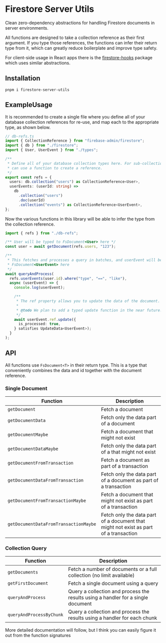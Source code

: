 # Firestore Server Utils

Clean zero-dependency abstractions for handling Firestore documents in server
environments.

All functions are designed to take a collection reference as their first
argument. If you type those references, the functions can infer their return
type from it, which can greatly reduce boilerplate and improve type safety.

For client-side usage in React apps there is the
[firestore-hooks](https://github.com/0x80/firestore-hooks) package which uses
similar abstractions.

## Installation

`pnpm i firestore-server-utils`

## ExampleUsage

It is recommended to create a single file where you define all of your database
collection references for re-use, and map each to the appropriate type, as shown
below.

```ts
// db-refs.ts
import { CollectionReference } from "firebase-admin/firestore";
import { db } from "./firestore";
import { User, UserEvent } from "./types";

/**
 * Define all of your database collection types here. For sub-collections you
 * can use a function to create a reference.
 */
export const refs = {
  users: db.collection("users") as CollectionReference<User>,
  userEvents: (userId: string) =>
    db
      .collection("users")
      .doc(userId)
      .collection("events") as CollectionReference<UserEvent>,
};
```

Now the various functions in this library will be able to infer the type from
the collection reference.

```ts
import { refs } from "./db-refs";

/** User will be typed to FsDocument<User> here */
const user = await getDocument(refs.users, "123");

/**
 * This fetches and processes a query in batches, and userEvent will be typed to
 * FsDocument<UserEvent> here
 */
await queryAndProcess(
  refs.userEvents(user.id).where("type", "==", "like"),
  async (userEvent) => {
    console.log(userEvent);

    /**
     * The ref property allows you to update the data of the document.
     *
     * @todo We plan to add a typed update function in the near future.
     */
    await userEvent.ref.update({
      is_processed: true,
    } satisfies UpdateData<UserEvent>);
  }
);
```

## API

All functions use `FsDocument<T>` in their return type. This is a type that
conveniently combines the data and id together with the document reference.

### Single Document

| Function                              | Description                                                                          |
| ------------------------------------- | ------------------------------------------------------------------------------------ |
| `getDocument`                         | Fetch a document                                                                     |
| `getDocumentData`                     | Fetch only the data part of a document                                               |
| `getDocumentMaybe`                    | Fetch a document that might not exist                                                |
| `getDocumentDataMaybe`                | Fetch only the data part of a that might not exist                                   |
| `getDocumentFromTransaction`          | Fetch a document as part of a transaction                                            |
| `getDocumentDataFromTransaction`      | Fetch only the data part of a document as part of a transaction                      |
| `getDocumentFromTransactionMaybe`     | Fetch a document that might not exist as part of a transaction                       |
| `getDocumentDataFromTransactionMaybe` | Fetch only the data part of a document that might not exist as part of a transaction |

### Collection Query

| Function                 | Description                                                                      |
| ------------------------ | -------------------------------------------------------------------------------- |
| `getDocuments`           | Fetch a number of documents or a full collection (no limit available)            |
| `getFirstDocument`       | Fetch a single document using a query                                            |
| `queryAndProcess`        | Query a collection and process the results using a handler for a single document |
| `queryAndProcessByChunk` | Query a collection and process the results using a handler for each chunk        |

More detailed documentation will follow, but I think you can easily figure it
out from the function signatures

